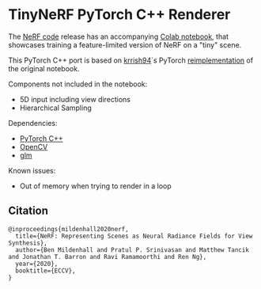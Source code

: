 # TinyNeRF PyTorch C++ Renderer

The [NeRF code](https://github.com/bmild/nerf) release has an accompanying [Colab notebook](https://colab.research.google.com/github/bmild/nerf/blob/master/tiny_nerf.ipynb), that showcases training a feature-limited version of NeRF on a "tiny" scene.

This PyTorch C++ port is based on [krrish94](https://github.com/krrish94)´s PyTorch [reimplementation](https://colab.research.google.com/drive/1rO8xo0TemN67d4mTpakrKrLp03b9bgCX) of the original notebook.

Components not included in the notebook:
- 5D input including view directions
- Hierarchical Sampling

Dependencies:
- [PyTorch C++](https://pytorch.org/cppdocs/installing.html)
- [OpenCV](https://opencv.org/)
- [glm](https://github.com/g-truc/glm)

Known issues:
- Out of memory when trying to render in a loop
 

## Citation

```
@inproceedings{mildenhall2020nerf,
  title={NeRF: Representing Scenes as Neural Radiance Fields for View Synthesis},
  author={Ben Mildenhall and Pratul P. Srinivasan and Matthew Tancik and Jonathan T. Barron and Ravi Ramamoorthi and Ren Ng},
  year={2020},
  booktitle={ECCV},
}
```